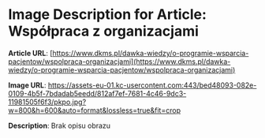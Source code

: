 # Image Description for Article: Współpraca z organizacjami
**Article URL**: [https://www.dkms.pl/dawka-wiedzy/o-programie-wsparcia-pacjentow/wspolpraca-organizacjami](https://www.dkms.pl/dawka-wiedzy/o-programie-wsparcia-pacjentow/wspolpraca-organizacjami)

**Image URL**: https://assets-eu-01.kc-usercontent.com:443/bed48093-082e-0109-4b5f-7bdadab5eedd/812af7ef-7681-4c46-9dc3-11981505f6f3/pkpo.jpg?w=800&h=600&auto=format&lossless=true&fit=crop

**Description**: Brak opisu obrazu
